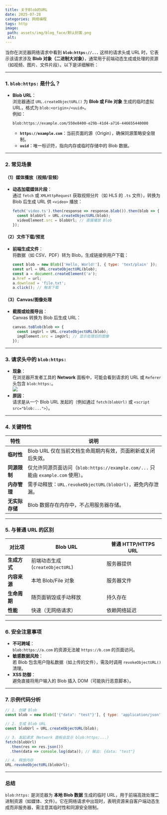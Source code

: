 ```yaml
---
title: 关于Blob的URL
date: 2025-07-28
categories: 网络编程
tags: http
image:
 path: assets/img/blog_face/默认封面.png
 alt:
---
```

当你在浏览器网络请求中看到 **`blob:https://...`** 这样的请求头或 URL 时，它表示该请求涉及 **Blob 对象（二进制大对象）**，通常用于前端动态生成或处理的资源（如视频、图片、文件片段）。以下是详细解析：

---

### **1. `blob:https:` 是什么？**
- **Blob URL**：  
  浏览器通过 `URL.createObjectURL()` 为 **Blob 或 File 对象** 生成的临时虚拟 URL，格式为 `blob:<origin>/<uuid>`。  
  例如：  
  ```
  blob:https://example.com/550e8400-e29b-41d4-a716-446655440000
  ```
  - **`https://example.com`**：当前页面的源（Origin），确保同源策略安全限制。  
  - **`uuid`**：唯一标识符，指向内存或临时存储中的 Blob 数据。

---

### **2. 常见场景**
#### **（1）媒体播放（视频/音频）**
- **动态加载媒体片段**：  
  通过 `fetch` 或 `XMLHttpRequest` 获取视频分片（如 HLS 的 `.ts` 文件），转换为 Blob 后生成 URL 供 `<video>` 播放：  
  ```javascript
  fetch('video.ts').then(response => response.blob()).then(blob => {
    const blobUrl = URL.createObjectURL(blob);
    videoElement.src = blobUrl; // 直接播放 Blob
  });
  ```

#### **（2）文件下载/预览**
- **前端生成文件**：  
  将数据（如 CSV、PDF）转为 Blob，生成链接供用户下载：  
  ```javascript
  const blob = new Blob(['Hello, World!'], { type: 'text/plain' });
  const url = URL.createObjectURL(blob);
  const a = document.createElement('a');
  a.href = url;
  a.download = 'file.txt';
  a.click(); // 触发下载
  ```

#### **（3）Canvas/图像处理**
- **截图或绘图导出**：  
  Canvas 转换为 Blob 后生成 URL：  
  ```javascript
  canvas.toBlob(blob => {
    const imgUrl = URL.createObjectURL(blob);
    imgElement.src = imgUrl; // 显示处理后的图像
  });
  ```

---

### **3. 请求头中的 `blob:https:`**
- **现象**：  
  在浏览器开发者工具的 **Network** 面板中，可能会看到请求的 URL 或 `Referer` 头包含 `blob:https:`。  
  ![](https://assets.codepen.io/1480824/blob-network.png)
- **原因**：  
  请求是从一个 Blob URL 发起的（例如通过 `fetch(blobUrl)` 或 `<script src="blob:...">`）。

---

### **4. 关键特性**

| **特性**       | **说明**                                                                         |
| -------------- | -------------------------------------------------------------------------------- |
| **临时性**     | Blob URL 仅在当前文档生命周期内有效，页面刷新或关闭后失效。                      |
| **同源限制**   | 仅允许同源页面访问（`blob:https://example.com/...` 只能由 `example.com` 使用）。 |
| **内存管理**   | 需手动释放：`URL.revokeObjectURL(blobUrl)`，避免内存泄漏。                       |
| **无实际存储** | Blob 数据存在内存中，不占用服务器存储。                                          |

---

### **5. 与普通 URL 的区别**

| **对比项**   | **Blob URL**                     | **普通 HTTP/HTTPS URL** |
| ------------ | -------------------------------- | ----------------------- |
| **生成方式** | 前端动态生成 (`createObjectURL`) | 服务器提供              |
| **内容来源** | 本地 Blob/File 对象              | 服务器文件              |
| **生命周期** | 随页面销毁或手动释放             | 持久存在                |
| **性能**     | 快速（无网络请求）               | 依赖网络延迟            |

---

### **6. 安全注意事项**
- **不可跨域**：  
  `blob:https://a.com` 的资源无法被 `https://b.com` 的页面访问。
- **敏感数据风险**：  
  若 Blob 包含用户隐私数据（如上传的文件），需及时调用 `revokeObjectURL()` 清理。
- **XSS 防御**：  
  避免直接将用户输入的 Blob 插入 DOM（可能执行恶意脚本）。

---

### **7. 示例代码分析**
```javascript
// 1. 创建 Blob
const blob = new Blob(['{"data": "test"}'], { type: 'application/json' });

// 2. 生成 Blob URL
const blobUrl = URL.createObjectURL(blob);

// 3. 发起请求（Network 面板会显示 blob:https:...）
fetch(blobUrl)
  .then(res => res.json())
  .then(data => console.log(data)); // 输出: {data: "test"}

// 4. 释放内存
URL.revokeObjectURL(blobUrl);
```
---

### **总结**
`blob:https:` 是浏览器为 **本地 Blob 数据** 生成的临时 URL，用于前端高效处理二进制资源（如媒体、文件）。它在网络请求中出现时，表明资源来自客户端动态生成而非服务器，需注意其临时性和同源安全限制。
